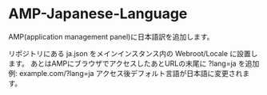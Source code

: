 # AMP-Japanese-Language
AMP(application management panel)に日本語訳を追加します。

リポジトリにある ja.json をメインインスタンス内の Webroot/Locale に設置します。
あとはAMPにブラウザでアクセスしたあとURLの末尾に ?lang=ja を追加
例: example.com/?lang=ja
アクセス後デフォルト言語が日本語に変更されます。
